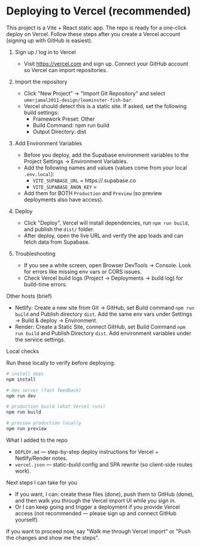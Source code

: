 # Deploying to Vercel (recommended)

This project is a Vite + React static app. The repo is ready for a one-click deploy on Vercel. Follow these steps after you create a Vercel account (signing up with GitHub is easiest).

1) Sign up / log in to Vercel
   - Visit https://vercel.com and sign up. Connect your GitHub account so Vercel can import repositories.

2) Import the repository
   - Click "New Project" -> "Import Git Repository" and select `umerjamal2011-design/leominster-fish-bar`.
   - Vercel should detect this is a static site. If asked, set the following build settings:
     - Framework Preset: Other
     - Build Command: npm run build
     - Output Directory: dist

3) Add Environment Variables
   - Before you deploy, add the Supabase environment variables to the Project Settings -> Environment Variables.
   - Add the following names and values (values come from your local `.env.local`):
     - `VITE_SUPABASE_URL` = https://<your-project>.supabase.co
     - `VITE_SUPABASE_ANON_KEY` = <your-anon-key>
   - Add them for BOTH `Production` and `Preview` (so preview deployments also have access).

4) Deploy
   - Click "Deploy". Vercel will install dependencies, run `npm run build`, and publish the `dist/` folder.
   - After deploy, open the live URL and verify the app loads and can fetch data from Supabase.

5) Troubleshooting
   - If you see a white screen, open Browser DevTools -> Console. Look for errors like missing env vars or CORS issues.
   - Check Vercel build logs (Project -> Deployments -> build log) for build-time errors.

Other hosts (brief)
- Netlify: Create a new site from Git -> GitHub, set Build command `npm run build` and Publish directory `dist`. Add the same env vars under Settings -> Build & deploy -> Environment.
- Render: Create a Static Site, connect GitHub, set Build Command `npm run build` and Publish Directory `dist`. Add environment variables under the service settings.

Local checks

Run these locally to verify before deploying:

```powershell
# install deps
npm install

# dev server (fast feedback)
npm run dev

# production build (what Vercel runs)
npm run build

# preview production locally
npm run preview
```

What I added to the repo
- `DEPLOY.md` — step-by-step deploy instructions for Vercel + Netlify/Render notes.
- `vercel.json` — static-build config and SPA rewrite (so client-side routes work).

Next steps I can take for you
- If you want, I can: create these files (done), push them to GitHub (done), and then walk you through the Vercel import UI while you sign in.
- Or I can keep going and trigger a deployment if you provide Vercel access (not recommended — please sign up and connect GitHub yourself).

If you want to proceed now, say "Walk me through Vercel import" or "Push the changes and show me the steps".

